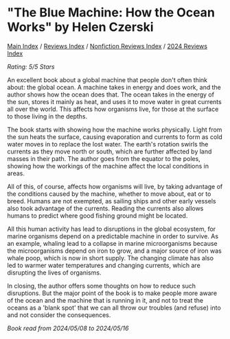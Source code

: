 # "The Blue Machine: How the Ocean Works" by Helen Czerski

[Main Index](../../../README.md) / [Reviews Index](../../README.md) / [Nonfiction Reviews Index](../README.md) / [2024 Reviews Index](README.md)

*Rating: 5/5 Stars*

An excellent book about a global machine that people don't often think about: the global ocean. A machine takes in energy and does work, and the author shows how the ocean does that. The ocean takes in the energy of the sun, stores it mainly as heat, and uses it to move water in great currents all over the world. This affects how organisms live, for those at the surface to those living in the depths.

The book starts with showing how the machine works physically. Light from the sun heats the surface, causing evaporation and currents to form as cold water moves in to replace the lost water. The earth's rotation swirls the currents as they move north or south, which are further affected by land masses in their path. The author goes from the equator to the poles, showing how the workings of the machine affect the local conditions in areas.

All of this, of course, affects how organisms will live, by taking advantage of the conditions caused by the machine, whether to move about, eat or to breed. Humans are not exempted, as sailing ships and other early vessels also took advantage of the currents. Reading the currents also allows humans to predict where good fishing ground might be located.

All this human activity has lead to disruptions in the global ecosystem, for marine organisms depend on a predictable machine in order to survive. As an example, whaling lead to a collapse in marine microorganisms because the microorganisms depend on iron to grow, and a major source of iron was whale poop, which is now in short supply. The changing climate has also led to warmer water temperatures and changing currents, which are disrupting the lives of organisms.

In closing, the author offers some thoughts on how to reduce such disruptions. But the major point of the book is to make people more aware of the ocean and the machine that is running in it, and not to treat the oceans as a 'blank spot' that we can all throw our troubles (and refuse) into and not consider the consequences.

*Book read from 2024/05/08 to 2024/05/16*
